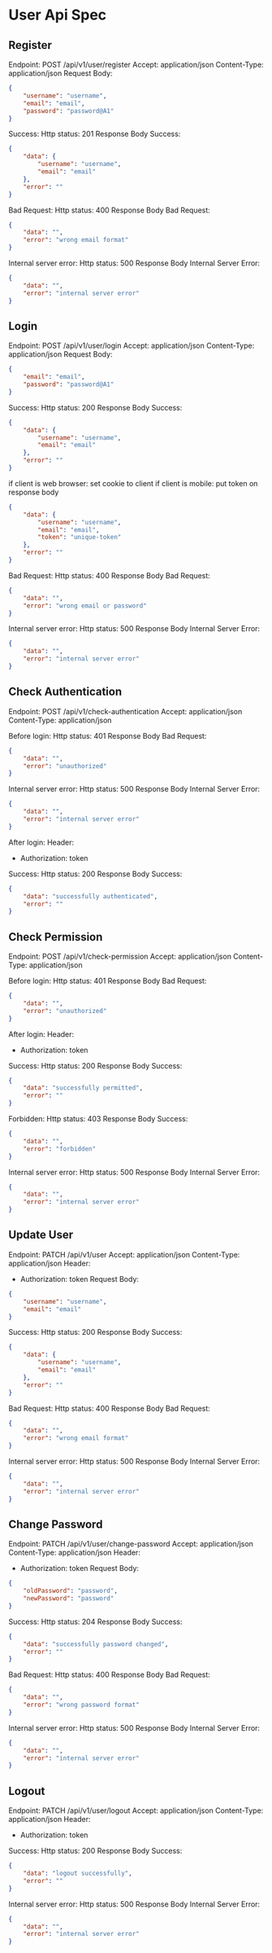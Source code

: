 # User Api Spec

## Register
Endpoint: POST /api/v1/user/register
Accept: application/json
Content-Type: application/json
Request Body:
```json
{
    "username": "username",
    "email": "email",
    "password": "password@A1"
}
```

Success:
Http status: 201
Response Body Success:
```json
{
    "data": {
        "username": "username",
        "email": "email"
    },
    "error": ""
}
```

Bad Request:
Http status: 400
Response Body Bad Request:
```json
{
    "data": "",
    "error": "wrong email format"
}
```

Internal server error:
Http status: 500
Response Body Internal Server Error:
```json
{
    "data": "",
    "error": "internal server error"
}
```

## Login
Endpoint: POST /api/v1/user/login
Accept: application/json
Content-Type: application/json
Request Body:
```json
{
    "email": "email",
    "password": "password@A1"
}
```

Success:
Http status: 200
Response Body Success:
```json
{
    "data": {
        "username": "username",
        "email": "email"
    },
    "error": ""
}
```
if client is web browser: set cookie to client
if client is mobile: put token on response body
```json
{
    "data": {
        "username": "username",
        "email": "email",
        "token": "unique-token"
    },
    "error": ""
}
```

Bad Request:
Http status: 400
Response Body Bad Request:
```json
{
    "data": "",
    "error": "wrong email or password"
}
```

Internal server error:
Http status: 500
Response Body Internal Server Error:
```json
{
    "data": "",
    "error": "internal server error"
}
```

## Check Authentication
Endpoint: POST /api/v1/check-authentication
Accept: application/json
Content-Type: application/json

Before login:
Http status: 401
Response Body Bad Request:
```json
{
    "data": "",
    "error": "unauthorized"
}
```

Internal server error:
Http status: 500
Response Body Internal Server Error:
```json
{
    "data": "",
    "error": "internal server error"
}
```

After login:
Header:
- Authorization: token

Success:
Http status: 200
Response Body Success:
```json
{
    "data": "successfully authenticated",
    "error": ""
}
```

## Check Permission
Endpoint: POST /api/v1/check-permission
Accept: application/json
Content-Type: application/json

Before login:
Http status: 401
Response Body Bad Request:
```json
{
    "data": "",
    "error": "unauthorized"
}
```

After login:
Header:
- Authorization: token

Success:
Http status: 200
Response Body Success:
```json
{
    "data": "successfully permitted",
    "error": ""
}
```

Forbidden:
Http status: 403
Response Body Success:
```json
{
    "data": "",
    "error": "forbidden"
}
```

Internal server error:
Http status: 500
Response Body Internal Server Error:
```json
{
    "data": "",
    "error": "internal server error"
}
```

## Update User
Endpoint: PATCH /api/v1/user
Accept: application/json
Content-Type: application/json
Header:
- Authorization: token
Request Body:
```json
{
    "username": "username",
    "email": "email"
}
```

Success:
Http status: 200
Response Body Success:
```json
{
    "data": {
        "username": "username",
        "email": "email"
    },
    "error": ""
}
```

Bad Request:
Http status: 400
Response Body Bad Request:
```json
{
    "data": "",
    "error": "wrong email format"
}
```

Internal server error:
Http status: 500
Response Body Internal Server Error:
```json
{
    "data": "",
    "error": "internal server error"
}
```

## Change Password
Endpoint: PATCH /api/v1/user/change-password
Accept: application/json
Content-Type: application/json
Header:
- Authorization: token
Request Body:
```json
{
    "oldPassword": "password",
    "newPassword": "password"
}
```

Success:
Http status: 204
Response Body Success:
```json
{
    "data": "successfully password changed",
    "error": ""
}
```

Bad Request:
Http status: 400
Response Body Bad Request:
```json
{
    "data": "",
    "error": "wrong password format"
}
```

Internal server error:
Http status: 500
Response Body Internal Server Error:
```json
{
    "data": "",
    "error": "internal server error"
}
```

## Logout
Endpoint: PATCH /api/v1/user/logout
Accept: application/json
Content-Type: application/json
Header:
- Authorization: token

Success:
Http status: 200
Response Body Success:
```json
{
    "data": "logout successfully",
    "error": ""
}
```

Internal server error:
Http status: 500
Response Body Internal Server Error:
```json
{
    "data": "",
    "error": "internal server error"
}
```